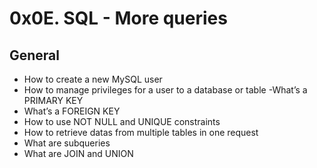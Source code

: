 # 0x0E. SQL - More queries

## General

- How to create a new MySQL user
- How to manage privileges for a user to a database or table
  -What’s a PRIMARY KEY
- What’s a FOREIGN KEY
- How to use NOT NULL and UNIQUE constraints
- How to retrieve datas from multiple tables in one request
- What are subqueries
- What are JOIN and UNION
